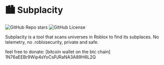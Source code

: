 # 🏙️ Subplacity
![GitHub Repo stars](https://img.shields.io/github/stars/jesodium/subplacity?style=for-the-badge)
![GitHub License](https://img.shields.io/github/license/jesodium/subplacity?style=for-the-badge)

Subplacity is a tool that scans universes in Roblox to find its subplaces.
No telemetry, no .roblosecurity, private and safe.

feel free to donate: [bitcoin wallet on the btc chain]
1N76aEEBr9Wip4sYoCsPJRaNA3A89H6L2Q

